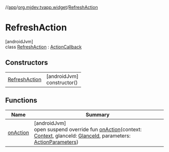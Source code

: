 //[app](../../../index.md)/[org.mjdev.tvapp.widget](../index.md)/[RefreshAction](index.md)

# RefreshAction

[androidJvm]\
class [RefreshAction](index.md) : [ActionCallback](https://developer.android.com/reference/kotlin/androidx/glance/appwidget/action/ActionCallback.html)

## Constructors

| | |
|---|---|
| [RefreshAction](-refresh-action.md) | [androidJvm]<br>constructor() |

## Functions

| Name | Summary |
|---|---|
| [onAction](on-action.md) | [androidJvm]<br>open suspend override fun [onAction](on-action.md)(context: [Context](https://developer.android.com/reference/kotlin/android/content/Context.html), glanceId: [GlanceId](https://developer.android.com/reference/kotlin/androidx/glance/GlanceId.html), parameters: [ActionParameters](https://developer.android.com/reference/kotlin/androidx/glance/action/ActionParameters.html)) |
